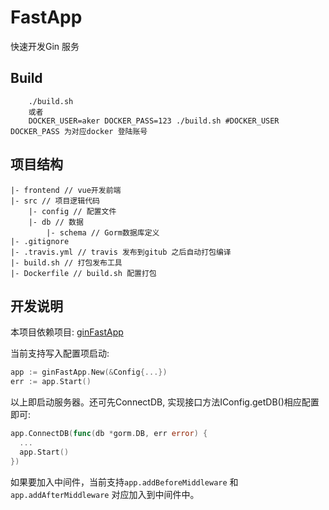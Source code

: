 # FastApp

快速开发Gin 服务

## Build

        ./build.sh
        或者
        DOCKER_USER=aker DOCKER_PASS=123 ./build.sh #DOCKER_USER DOCKER_PASS 为对应docker 登陆账号


## 项目结构

```
|- frontend // vue开发前端
|- src // 项目逻辑代码
    |- config // 配置文件
    |- db // 数据
        |- schema // Gorm数据库定义
|- .gitignore
|- .travis.yml // travis 发布到gitub 之后自动打包编译
|- build.sh // 打包发布工具
|- Dockerfile // build.sh 配置打包
```

## 开发说明

本项目依赖项目: [ginFastApp](https://github.com/shaohung001/ginFastApp.git)

当前支持写入配置项启动:

```go
app := ginFastApp.New(&Config{...})
err := app.Start()
```

以上即启动服务器。还可先ConnectDB, 实现接口方法IConfig.getDB()相应配置即可:

```go
app.ConnectDB(func(db *gorm.DB, err error) {
  ...
  app.Start()
})
```

如果要加入中间件，当前支持`app.addBeforeMiddleware` 和 `app.addAfterMiddleware` 对应加入到中间件中。
